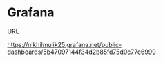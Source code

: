 # Grafana


URL 

https://nikhilmulik25.grafana.net/public-dashboards/5b47097144f34d2b85fd75d0c77c6999
